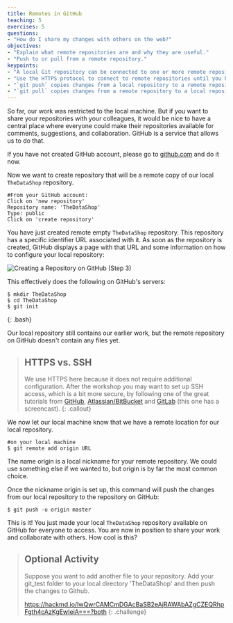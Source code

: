 ```yaml
---
title: Remotes in GitHub
teaching: 5
exercises: 5
questions:
- "How do I share my changes with others on the web?"
objectives:
- "Explain what remote repositories are and why they are useful."
- "Push to or pull from a remote repository."
keypoints:
- "A local Git repository can be connected to one or more remote repositories."
- "Use the HTTPS protocol to connect to remote repositories until you have learned how to set up SSH."
- "`git push` copies changes from a local repository to a remote repository."
- "`git pull` copies changes from a remote repository to a local repository."
---
```



So far, our work was restricted to the local machine. But if you want to share your repositories with your colleagues, it would be nice to have a central place where everyone could make their repositories available for comments, suggestions, and collaboration. GitHub is a service that allows us to do that. 

If you have not created GitHub account, please go to [github.com](https://github.com) and do it now. 

Now we want to create repository that will be a remote copy of our local `TheDataShop` repository. 
```
#From your GitHub account:
Click on 'new repository'
Repository name: 'TheDataShop'
Type: public
Click on 'create repository'
```
You have just created remote empty `TheDataShop` repository. This repository has a specific identifier URL associated with it.  As soon as the repository is created, GitHub displays a page with that URL and some
information on how to configure your local repository:

![Creating a Repository on GitHub (Step 3)](../fig/-setup-repo-github.png)

This effectively does the following on GitHub's servers:

~~~
$ mkdir TheDataShop
$ cd TheDataShop
$ git init
~~~
{: .bash}

Our local repository still contains our earlier work, but the
remote repository on GitHub doesn't contain any files yet. 

> ## HTTPS vs. SSH
>
> We use HTTPS here because it does not require additional configuration.  After
> the workshop you may want to set up SSH access, which is a bit more secure, by
> following one of the great tutorials from
> [GitHub](https://help.github.com/articles/generating-ssh-keys),
> [Atlassian/BitBucket](https://confluence.atlassian.com/display/BITBUCKET/Set+up+SSH+for+Git)
> and [GitLab](https://about.gitlab.com/2014/03/04/add-ssh-key-screencast/)
> (this one has a screencast).
{: .callout}

We now let our local machine know that we have a remote location for our local repository.
```
#on your local machine
$ git remote add origin URL
```
The name origin is a local nickname for your remote repository. We could use something else if we wanted to, but origin is by far the most common choice.

Once the nickname origin is set up, this command will push the changes from our local repository to the repository on GitHub:
```
$ git push -u origin master
```
This is it! You just made your local `TheDataShop` repository available on GitHub for everyone to access. You are now in position to share your work and collaborate with others. How cool is this?

> ## Optional Activity
> Suppose you want to add another file to your repository. 
> Add your git_test folder to your local directory 'TheDataShop' and then push the changes to Github.
> 
> <https://hackmd.io/IwQwrCAMCmDGAcBaSB2eAjRAWAbAZgCZEQRhpFgth4cAzKgEwIeiA===?both>
> {: .challenge}
